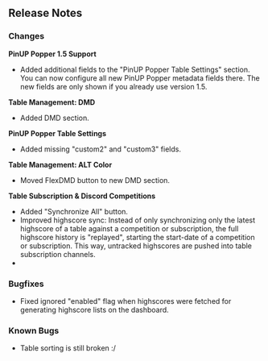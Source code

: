 ## Release Notes


### Changes

**PinUP Popper 1.5 Support**

- Added additional fields to the "PinUP Popper Table Settings" section. You can now configure all new PinUP Popper metadata fields there. The new fields are only shown if you already use version 1.5.
 

**Table Management: DMD**

- Added DMD section.

**PinUP Popper Table Settings**

- Added missing "custom2" and "custom3" fields.

**Table Management: ALT Color**

- Moved FlexDMD button to new DMD section.

**Table Subscription & Discord Competitions**

- Added "Synchronize All" button.
- Improved highscore sync: Instead of only synchronizing only the latest highscore of a table against a competition or subscription, the full highscore history is "replayed", starting the start-date of a competition or subscription. This way, untracked highscores are pushed into table subscription channels.
- 

### Bugfixes

- Fixed ignored "enabled" flag when highscores were fetched for generating highscore lists on the dashboard.

### Known Bugs

- Table sorting is still broken :/